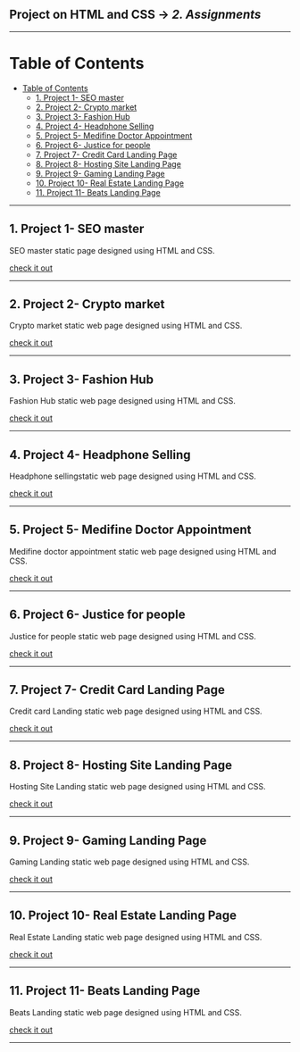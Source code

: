 ## Project on HTML and CSS -> <em>2. Assignments</em>

<hr/>

# Table of Contents
- [Table of Contents](#table-of-contents)
  - [1. Project 1- SEO master](#1-project-1--seo-master)
  - [2. Project 2- Crypto market](#2-project-2--crypto-market)
  - [3. Project 3- Fashion Hub](#3-project-3--fashion-hub)
  - [4. Project 4- Headphone Selling](#4-project-4--headphone-selling)
  - [5. Project 5- Medifine Doctor Appointment](#5-project-5--medifine-doctor-appointment)
  - [6. Project 6- Justice for people](#6-project-6--justice-for-people)
  - [7. Project 7- Credit Card Landing Page](#7-project-7--credit-card-landing-page)
  - [8. Project 8- Hosting Site Landing Page](#8-project-8--hosting-site-landing-page)
  - [9. Project 9- Gaming Landing Page](#9-project-9--gaming-landing-page)
  - [10. Project 10- Real Estate Landing Page](#10-project-10--real-estate-landing-page)
  - [11. Project 11- Beats Landing Page](#11-project-11--beats-landing-page)

<hr/>

## 1. Project 1- SEO master

SEO master static page designed using HTML and CSS.

[check it out](./01.%20Project1-%20SEO%20master/)

<hr/>

## 2. Project 2- Crypto market

Crypto market static web page designed using HTML and CSS.

[check it out](./02.%20Project2-%20Crypto%20market/)

<hr/>

## 3. Project 3- Fashion Hub

Fashion Hub static web page designed using HTML and CSS.

[check it out](./03.%20Project3-%20Fashion%20Hub/)

<hr/>

## 4. Project 4- Headphone Selling

Headphone sellingstatic web page designed using HTML and CSS.

[check it out](./04.%20Project4-%20Headphone/)

<hr/>

## 5. Project 5- Medifine Doctor Appointment

Medifine doctor appointment static web page designed using HTML and CSS.

[check it out](./05.%20Project5-%20Medifine%20Doctor/)

<hr/>

## 6. Project 6- Justice for people

Justice for people static web page designed using HTML and CSS.

[check it out](./06.%20Project6-%20Justice%20for%20people/)

<hr/>

## 7. Project 7- Credit Card Landing Page

Credit card Landing static web page designed using HTML and CSS.

[check it out](./07.%20Project7-%20Credit%20card%20Landing%20Page/)

<hr/>

## 8. Project 8- Hosting Site Landing Page

Hosting Site Landing static web page designed using HTML and CSS.

[check it out](./08.%20Project8-%20Hosting%20Site%20Landing%20Page/)

<hr/>

## 9. Project 9- Gaming Landing Page

Gaming Landing static web page designed using HTML and CSS.

[check it out](./09.%20Project9-%20Gaming%20Landing%20Page/)

<hr/>

## 10. Project 10- Real Estate Landing Page

Real Estate Landing static web page designed using HTML and CSS.

[check it out](./10.%20Project10-%20Real%20Estate%20Landing%20Page/)

<hr/>

## 11. Project 11- Beats Landing Page

Beats Landing static web page designed using HTML and CSS.

[check it out](./11.%20Project11-%20Beats%20Landing%20Page/)

<hr/>

